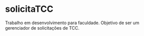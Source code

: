 # solicitaTCC
Trabalho em desenvolvimento para faculdade. Objetivo de ser um gerenciador de solicitações de TCC.
